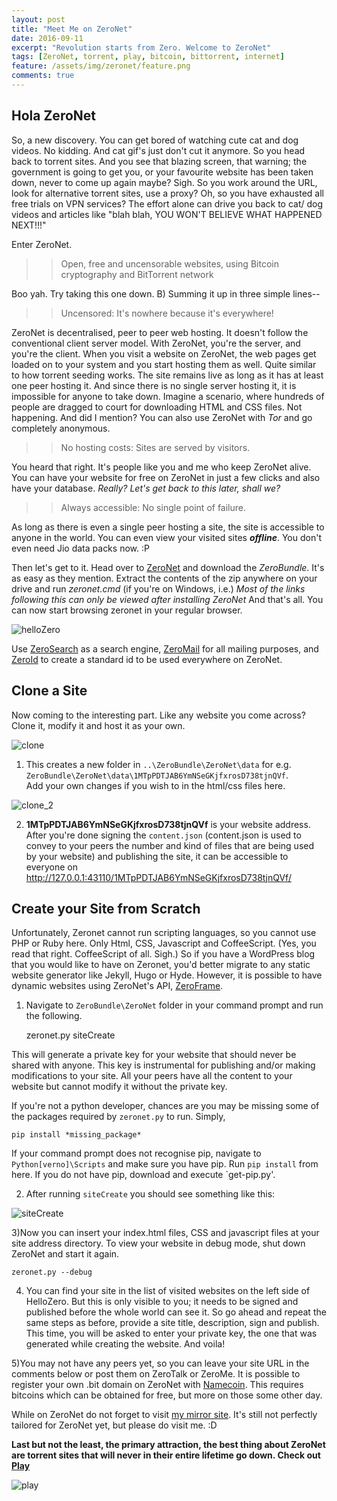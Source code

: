 ```yaml
---
layout: post
title: "Meet Me on ZeroNet"
date: 2016-09-11
excerpt: "Revolution starts from Zero. Welcome to ZeroNet"
tags: [ZeroNet, torrent, play, bitcoin, bittorrent, internet]
feature: /assets/img/zeronet/feature.png
comments: true
---
```



## Hola ZeroNet

So, a new discovery. You can get bored of watching cute cat and dog videos. No kidding. And cat gif's just don't cut it anymore.  So you head back to torrent sites. And you see that blazing screen, that warning; the government is going to get you, or your favourite website has been taken down, never to come up again maybe? Sigh. So you work around the URL, look for alternative torrent sites, use a proxy? Oh, so you have exhausted all free trials on VPN services? The effort alone can drive you back to cat/ dog videos and articles like "blah blah, YOU WON'T BELIEVE WHAT HAPPENED NEXT!!!"

Enter ZeroNet. 

>>Open, free and uncensorable websites,
using Bitcoin cryptography and BitTorrent network

Boo yah. Try taking this one down. B)
Summing it up in three simple lines--

>>Uncensored:
It's nowhere because it's everywhere!

ZeroNet is decentralised, peer to peer web hosting. It doesn't follow the conventional client server model. With ZeroNet, you're the server, and you're the client. When you visit a website on ZeroNet, the web pages get loaded on to your system and you start hosting them as well. Quite similar to how torrent seeding works. The site remains live as long as it has at least one peer hosting it. And since there is no single server hosting it, it is impossible for anyone to take down. Imagine a scenario, where hundreds of people are dragged to court for downloading HTML and CSS files.
Not happening. And did I mention? You can also use ZeroNet with *Tor* and go completely anonymous.

>>No hosting costs:
Sites are served by visitors.

You heard that right. It's people like you and me who keep ZeroNet alive. You can have your website for free on ZeroNet in just a few clicks and also have your database. *Really? Let's get back to this later, shall we?*

>>Always accessible:
No single point of failure.

As long as there is even a single peer hosting a site, the site is accessible to anyone in the world. You can even view your visited sites ***offline***.  You don't even need Jio data packs now. :P

Then let's get to it. Head over to [ZeroNet](http://zeronet.io/) and download the *ZeroBundle*. It's as easy as they mention. Extract the contents of the zip anywhere on your drive and run *zeronet.cmd* (if you're on Windows, i.e.)
*Most of the links following this can only be viewed after installing ZeroNet*
And that's all. You can now start browsing zeronet in your regular browser.

![helloZero](http://nish-d.github.io/assets/img/zeronet/helloZero.PNG)

Use [ZeroSearch](http://127.0.0.1:43110/zerosearch.bit/) as a search engine, [ZeroMail](http://127.0.0.1:43110/Mail.ZeroNetwork.bit/) for all mailing purposes, and [ZeroId](http://127.0.0.1:43110/zeroid.bit/) to create a standard id to be used everywhere on ZeroNet. 

## Clone a Site

Now coming to the interesting part. Like any website you come across? Clone it, modify it and host it as your own.

![clone](http://nish-d.github.io/assets/img/zeronet/clone.PNG)

1) This creates a new folder in `..\ZeroBundle\ZeroNet\data`
for e.g. `ZeroBundle\ZeroNet\data\1MTpPDTJAB6YmNSeGKjfxrosD738tjnQVf`.  
Add your own changes if you wish to in the html/css files here.

![clone_2](http://nish-d.github.io/assets/img/zeronet/clone_2.PNG)

2) **1MTpPDTJAB6YmNSeGKjfxrosD738tjnQVf** is your website address. After you're done signing the `content.json` (content.json is used to convey to your peers the number and kind of files that are being used by your website) and publishing the site, it can be accessible to everyone on http://127.0.0.1:43110/1MTpPDTJAB6YmNSeGKjfxrosD738tjnQVf/

## Create your Site from Scratch

Unfortunately, Zeronet cannot run scripting languages, so you cannot use PHP or Ruby here. Only Html, CSS, Javascript and CoffeeScript. (Yes, you read that right. CoffeeScript of all. Sigh.) So if you have a WordPress blog that you would like to have on Zeronet, you'd better migrate to any static website generator like Jekyll, Hugo or Hyde. However, it is possible to have dynamic websites using ZeroNet's API, [ZeroFrame](https://zeronet.readthedocs.io/en/latest/site_development/zeroframe_api_reference/).

1) Navigate to `ZeroBundle\ZeroNet` folder in your command prompt and run the following.


    zeronet.py siteCreate

This will generate a private key for your website that should never be shared with anyone. This key is instrumental for publishing and/or making modifications to your site. All your peers have all the content to your website but cannot modify it without the private key. 

If you're not a python developer, chances are you may be missing some of the packages required by `zeronet.py` to run. Simply,

    pip install *missing_package*
    
If your command prompt does not recognise pip,
navigate to `Python[verno]\Scripts` and make sure you have pip. Run `pip install` from here. If you do not have pip, download and execute `get-pip.py'.

2) After running `siteCreate` you should see something like this:

![siteCreate](http://nish-d.github.io/assets/img/zeronet/siteCreate.PNG)

3)Now you can insert your index.html files, CSS and javascript files at your site address directory. To view your website in debug mode, shut down ZeroNet and start it again. 

    zeronet.py --debug
    
4) You can find your site in the list of visited websites on the left side of HelloZero. But this is only visible to you; it needs to be signed and published before the whole world can see it. So go ahead and repeat the same steps as before, 
provide a site title, description, sign and publish. This time, you will be asked to enter your private key, the one that was generated while creating the website. And voila!

5)You may not have any peers yet, so you can leave your site URL in the comments below or post them on ZeroTalk or ZeroMe.
It is possible to register your own .bit domain on ZeroNet with [Namecoin](https://www.namecoin.org/). This requires bitcoins which can be obtained for free, but more on those some other day.

While on ZeroNet do not forget to visit [my mirror site](http://127.0.0.1:43110/18hjYbktA2g8zb21u9JRkaJCudaRRR6oqT/). It's still not perfectly tailored for ZeroNet yet, but please do visit me. :D

**Last but not the least, the primary attraction, the best thing about ZeroNet are torrent sites that will never in their entire lifetime go down. Check out [Play](http://127.0.0.1:43110/1PLAYgDQboKojowD3kwdb3CtWmWaokXvfp)**

![play](http://nish-d.github.io/assets/img/zeronet/play.PNG)




